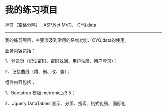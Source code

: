 # 我的练习项目

标签（空格分隔）： ASP.Net MVC、 CYQ.data

---

我的练习项目，主要涉及到常用的系统功能、CYQ.data的使用。

业务内容包括：

1、登录页（记住密码、密码找回、用户注册、用户登录）；

2、记忆曲线（增、删、改、查）；



组件内容包括：

1、Bootstrap 模板 metronic_v3.5；

2、Jquery DataTables 显示、分页、搜索、格式化列、国际化
